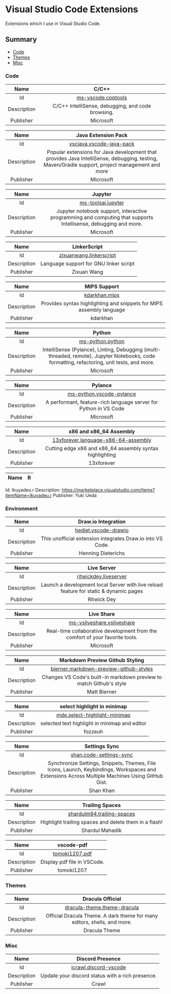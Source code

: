 # Visual Studio Code Extensions
Extensions which I use in Visual Studio Code.

## Summary
* [Code](#Code)
* [Themes](#Themes)
* [Misc](#Misc)



### Code

Name | C/C++
:---: | :---:
Id | [ms-vscode.cpptools](https://marketplace.visualstudio.com/items?itemName=ms-vscode.cpptools)
Description | C/C++ IntelliSense, debugging, and code browsing.
Publisher | Microsoft

Name | Java Extension Pack
:---: | :---:
Id | [vscjava.vscode-java-pack](https://marketplace.visualstudio.com/items?itemName=vscjava.vscode-java-pack)
Description | Popular extensions for Java development that provides Java IntelliSense, debugging, testing, Maven/Gradle support, project management and more
Publisher | Microsoft

Name | Jupyter
:---: | :---:
Id | [ms-toolsai.jupyter](https://marketplace.visualstudio.com/items?itemName=ms-toolsai.jupyter)
Description | Jupyter notebook support, interactive programming and computing that supports Intellisense, debugging and more.
Publisher | Microsoft

Name | LinkerScript
:---: | :---:
Id | [zixuanwang.linkerscript](https://marketplace.visualstudio.com/items?itemName=ZixuanWang.linkerscript)
Description | Language support for GNU linker script
Publisher | Zixuan Wang

Name | MIPS Support
:---: | :---:
Id | [kdarkhan.mips](https://marketplace.visualstudio.com/items?itemName=kdarkhan.mips)
Description | Provides syntax highlighting and snippets for MIPS assembly language
Publisher | kdarkhan

Name | Python
:---: | :---:
Id | [ms-python.python](https://marketplace.visualstudio.com/items?itemName=ms-python.python)
Description | IntelliSense (Pylance), Linting, Debugging (multi-threaded, remote), Jupyter Notebooks, code formatting, refactoring, unit tests, and more.
Publisher | Microsoft

Name | Pylance
:---: | :---:
Id | [ms-python.vscode-pylance](https://marketplace.visualstudio.com/items?itemName=ms-python.vscode-pylance)
Description | A performant, feature-rich language server for Python in VS Code
Publisher | Microsoft

Name | x86 and x86_64 Assembly
:---: | :---:
Id | [13xforever.language-x86-64-assembly](https://marketplace.visualstudio.com/items?itemName=13xforever.language-x86-64-assembly)
Description | Cutting edge x86 and x86_64 assembly syntax highlighting
Publisher | 13xforever

Name | R
:---: | :---:
Id: Ikuyadeu.r
Description: https://marketplace.visualstudio.com/items?itemName=Ikuyadeu.r
Publisher: Yuki Ueda

### Environment

Name | Draw.io Integration
:---: | :---:
Id | [hediet.vscode-drawio](https://marketplace.visualstudio.com/items?itemName=hediet.vscode-drawio)
Description | This unofficial extension integrates Draw.io into VS Code.
Publisher | Henning Dieterichs

Name | Live Server
:---: | :---:
Id | [ritwickdey.liveserver](https://marketplace.visualstudio.com/items?itemName=ritwickdey.LiveServer)
Description | Launch a development local Server with live reload feature for static & dynamic pages
Publisher | Ritwick Dey

Name | Live Share
:---: | :---:
Id | [ms-vsliveshare.vsliveshare](https://marketplace.visualstudio.com/items?itemName=MS-vsliveshare.vsliveshare)
Description | Real-time collaborative development from the comfort of your favorite tools.
Publisher | Microsoft

Name | Markdown Preview Github Styling
:---: | :---:
Id | [bierner.markdown-preview-github-styles](https://marketplace.visualstudio.com/items?itemName=bierner.markdown-preview-github-styles)
Description | Changes VS Code's built-in markdown preview to match Github's style
Publisher | Matt Bierner

Name | select highlight in minimap
:---: | :---:
Id | [mde.select-highlight-minimap](https://marketplace.visualstudio.com/items?itemName=mde.select-highlight-minimap)
Description | selected text highlight in minimap and editor
Publisher | fozzeuh

Name | Settings Sync
:---: | :---:
Id | [shan.code-settings-sync](https://marketplace.visualstudio.com/items?itemName=Shan.code-settings-sync)
Description | Synchronize Settings, Snippets, Themes, File Icons, Launch, Keybindings, Workspaces and Extensions Across Multiple Machines Using GitHub Gist.
Publisher | Shan Khan

Name | Trailing Spaces
:---: | :---:
Id | [shardulm94.trailing-spaces](https://marketplace.visualstudio.com/items?itemName=shardulm94.trailing-spaces)
Description | Highlight trailing spaces and delete them in a flash!
Publisher | Shardul Mahadik

Name | vscode-pdf
:---: | :---:
Id | [tomoki1207.pdf](https://marketplace.visualstudio.com/items?itemName=tomoki1207.pdf)
Description | Display pdf file in VSCode.
Publisher | tomoki1207

### Themes

Name | Dracula Official
:---: | :---:
Id | [dracula-theme.theme-dracula](https://marketplace.visualstudio.com/items?itemName=dracula-theme.theme-dracula)
Description | Official Dracula Theme. A dark theme for many editors, shells, and more.
Publisher | Dracula Theme

### Misc

Name | Discord Presence
:---: | :---:
Id | [icrawl.discord-vscode](https://marketplace.visualstudio.com/items?itemName=icrawl.discord-vscode)
Description | Update your discord status with a rich presence.
Publisher | Crawl
